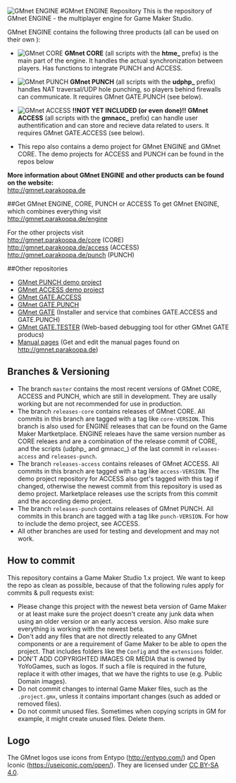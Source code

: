 ![GMnet ENGINE](http://parakoopa.de/GMnet/engine.png)
#GMnet ENGINE Repository
This is the repository of GMnet ENGINE - the multiplayer engine for Game Maker Studio.

GMnet ENGINE contains the following three products (all can be used on their own ):

* ![GMnet CORE](http://parakoopa.de/GMnet/small_core.png)
  **GMnet CORE** (all scripts with the **htme_** prefix) is the main part of the engine. It handles the actual synchronization between players. Has functions to integrate PUNCH and ACCESS.

* ![GMnet PUNCH](http://parakoopa.de/GMnet/small_punch.png)
  **GMnet PUNCH** (all scripts with the **udphp_** prefix) handles NAT traversal/UDP hole punching, so players behind firewalls can communicate. It requires GMnet GATE.PUNCH (see below).

* ![GMnet ACCESS](http://parakoopa.de/GMnet/small_access.png)
**!!NOT YET INCLUDED (or even done)!!**
**GMnet ACCESS** (all scripts with the **gmnacc_** prefix) can handle user authentification and can store and recieve data related to users. It requires GMnet GATE.ACCESS (see below).

* This repo also contains a demo project for GMnet ENGINE and GMnet CORE. The demo projects for ACCESS and PUNCH can be found in the repos below

**More information about GMnet ENGINE and other products can be found on the website:**  
http://gmnet.parakoopa.de

##Get GMnet ENGINE, CORE, PUNCH or ACCESS
To get GMnet ENGINE, which combines everything visit  
http://gmnet.parakoopa.de/engine

For the other projects visit  
http://gmnet.parakoopa.de/core (CORE)  
http://gmnet.parakoopa.de/access (ACCESS)  
http://gmnet.parakoopa.de/punch (PUNCH)


##Other repositories

* [GMnet PUNCH demo project](https://github.com/Parakoopa/GMnet-PUNCH-Demo)
* [GMnet ACCESS demo project](https://github.com/Parakoopa/GMnet-ACCESS-Demo)
* [GMnet GATE.ACCESS](https://github.com/Parakoopa/GMnet-GATE-ACCESS)
* [GMnet GATE.PUNCH](https://github.com/Parakoopa/GMnet-GATE-PUNCH)
* [GMnet GATE](https://github.com/Parakoopa/GMnet-GATE) (Installer and service that combines GATE.ACCESS and GATE.PUNCH)
* [GMnet GATE.TESTER](https://github.com/Parakoopa/GMnet-GATE-TESTER) (Web-based debugging tool for other GMnet GATE producs)
* [Manual pages](https://github.com/Parakoopa/GMnet-manual) (Get and edit the manual pages found on http://gmnet.parakoopa.de)

## Branches & Versioning

* The branch ``master`` contains the most recent versions of GMnet CORE, ACCESS and PUNCH, which are still in development. They are usally working but are not recommended for use in production.
* The branch ``releases-core`` contains releases of GMnet CORE. All commits in this branch are tagged with a tag like ``core-VERSION``. This branch is also used for ENGINE releases that can be found on the Game Maker Martketplace. ENGINE releaes have the same version number as CORE releaes and are a combination of the release commit of CORE, and the scripts (udphp\_ and gmnacc\_) of the last commit in ``releases-access`` and ``releases-punch``.
* The branch ``releases-access`` contains releases of GMnet ACCESS. All commits in this branch are tagged with a tag like ``access-VERSION``. The demo project repository for ACCESS also get's tagged with this tag if changed, otherwise the newest commit from this repository is used as demo project. Marketplace releases use the scripts from this commit and the according demo project.
* The branch ``releases-punch`` contains releases of GMnet PUNCH. All commits in this branch are tagged with a tag like ``punch-VERSION``. For how to include the demo project, see ACCESS.
* All other branches are used for testing and development and may not work.

## How to commit
This repository contains a Game Maker Studio 1.x project. We want to keep the repo as clean as possible, because of that the following rules apply for commits & pull requests exist:
* Please change this project with the newest beta version of Game Maker or at least make sure the project doesn't create any junk data when using an older version or an early access version. Also make sure everything is working with the newest beta.
* Don't add any files that are not directly releated to any GMnet components or are a requirement of Game Maker to be able to open the project. That includes folders like the ``Config`` and the ``extensions`` folder.
* DON'T ADD COPYRIGHTED IMAGES OR MEDIA that is owned by YoYoGames, such as logos. If such a file is required in the future, replace it with other images, that we have the rights to use (e.g. Public Domain images).
* Do not commit changes to internal Game Maker files, such as the ``.project.gmx``, unless it contains important changes (such as added or removed files).
* Do not commit unused files. Sometimes when copying scripts in GM for example, it might create unused files. Delete them.

## Logo
The GMnet logos use icons from Entypo (http://entypo.com/) and Open Iconic (https://useiconic.com/open/). They are licensed under [CC BY-SA 4.0](https://creativecommons.org/licenses/by-sa/4.0/).